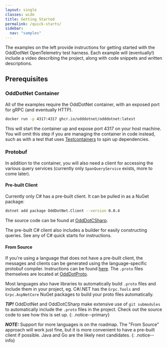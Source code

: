 ```yaml
---
layout: single
classes: wide
title: Getting Started
permalink: /quick-starts/
sidebar:
  nav: "samples"
---
```

The examples on the left provide instructions for getting started with the OddDotNet
OpenTelemetry test harness. Each example will (eventually!) include a video 
describing the project, along with code snippets and written descriptions.

## Prerequisites
### OddDotNet Container
All of the examples require the OddDotNet container, with an exposed port for gRPC
(and eventually HTTP). 

```bash
docker run -p 4317:4317 ghcr.io/odddotnet/odddotnet:latest
```

This will start the container up and expose port 4317 on your host machine. You will
omit this step if you are managing the container in code instead, such as with a test
that uses [Testcontainers](https://testcontainers.com/) to spin up dependencies.

### Protobuf
In addition to the container, you will also need a client for accessing the various
query services (currently only `SpanQueryService` exists, more to come later).

#### Pre-built Client
Currently only C# has a pre-built client. It can be pulled in as a NuGet package:

```bash
dotnet add package OddDotNet.Client --version 0.0.4
```

The source code can be found at [OddDotCSharp](https://github.com/OddDotNet/OddDotCSharp).

The pre-built C# client also includes a builder for easily constructing queries. See any of
C# quick starts for instructions.

#### From Source
If you're using a language that does not have a pre-built client, the messages and clients can be generated using 
the language-specific protobuf compiler. Instructions can be found [here](https://grpc.io/docs/languages/).
The `.proto` files themselves are located at [OddDotProto](https://github.com/OddDotNet/OddDotProto).

Most languages also have libraries to automatically build
`.proto` files and include them in your project, eg. C#/.NET has the `Grpc.Tools` and 
`Grpc.AspNetCore` NuGet packages to build your proto files automatically.

***TIP!*** OddDotNet and OddDotCSharp make extensive use of `git submodules` to automatically include
the `.proto` files in the project. Check out the source code to see how this is set up.
{: .notice--primary}

***NOTE:*** Support for more languages is on the roadmap. The "From Source" approach will work just
fine, but it is more convenient to have a pre-built client if possible. Java and Go are
the likely next candidates.
{: .notice--info}